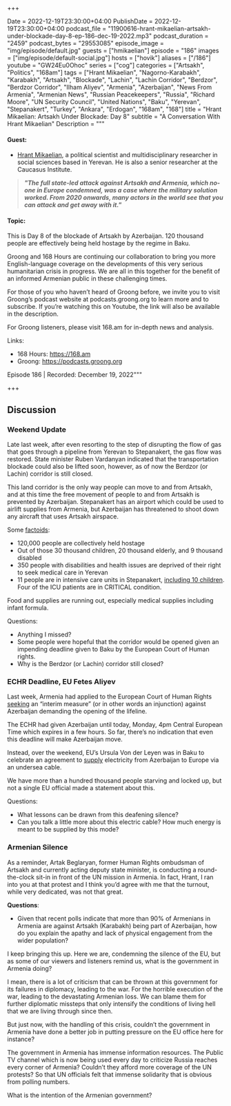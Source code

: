 +++

Date = 2022-12-19T23:30:00+04:00
PublishDate = 2022-12-19T23:30:00+04:00
podcast_file = "11900616-hrant-mikaelian-artsakh-under-blockade-day-8-ep-186-dec-19-2022.mp3"
podcast_duration = "2459"
podcast_bytes = "29553085"
episode_image = "img/episode/default.jpg"
guests = ["hmikaelian"]
episode = "186"
images = ["img/episode/default-social.jpg"]
hosts = ["hovik"]
aliases = ["/186"]
youtube = "GW24Eu0Ohoc"
series = ["cog"]
categories = ["Artsakh", "Politics", "168am"]
tags = ["Hrant Mikaelian", "Nagorno-Karabakh", "Karabakh", "Artsakh", "Blockade", "Lachin", "Lachin Corridor", "Berdzor", "Berdzor Corridor", "Ilham Aliyev", "Armenia", "Azerbaijan", "News From Armenia", "Armenian News", "Russian Peacekeepers", "Russia", "Richard Moore", "UN Security Council", "United Nations", "Baku", "Yerevan", "Stepanakert", "Turkey", "Ankara", "Erdogan", "168am", "168"]
title = "Hrant Mikaelian: Artsakh Under Blockade: Day 8"
subtitle = "A Conversation With Hrant Mikaelian"
Description = """

#### Guest:
* [Hrant Mikaelian](/guest/hmikaelian), a political scientist and multidisciplinary researcher in social sciences based in Yerevan. He is also a senior researcher at the Caucasus Institute.

> ***"The full state-led attack against Artsakh and Armenia, which no-one in Europe condemned, was a case where the military solution worked. From 2020 onwards, many actors in the world see that you can attack and get away with it."***

#### Topic:

This is Day 8 of the blockade of Artsakh by Azerbaijan. 120 thousand people are effectively being held hostage by the regime in Baku.

Groong and 168 Hours are continuing our collaboration to bring you more English-language coverage on the developments of this very serious humanitarian crisis in progress. We are all in this together for the benefit of an informed Armenian public in these challenging times.

For those of you who haven’t heard of Groong before, we invite you to visit Groong’s podcast website at podcasts.groong.org to learn more and to subscribe. If you’re watching this on Youtube, the link will also be available in the description.

For Groong listeners, please visit 168.am for in-depth news and analysis. 

Links:
  -  168 Hours: https://168.am
   - Groong: https://podcasts.groong.org

Episode 186 | Recorded: December 19, 2022"""

+++

## Discussion

### Weekend Update

Late last week, after even resorting to the step of disrupting the flow of gas that goes through a pipeline from Yerevan to Stepanakert, the gas flow was restored. State minister Ruben Vardanyan indicated that the transportation blockade could also be lifted soon, however, as of now the Berdzor (or Lachin) corridor is still closed. 

This land corridor is the only way people can move to and from Artsakh, and at this time the free movement of people to and from Artsakh is prevented by Azerbaijan. Stepanakert has an airport which could be used to airlift supplies from Armenia, but Azerbaijan has threatened to shoot down any aircraft that uses Artsakh airspace.

Some [factoids](https://twitter.com/Aeternum7/status/1604728905889464320?s=20&t=IDKnLPxkgLi6Yw92BvwcSA):

* 120,000 people are collectively held hostage
* Out of those 30 thousand children, 20 thousand elderly, and 9 thousand disabled
* 350 people with disabilities and health issues are deprived of their right to seek medical care in Yerevan
* 11 people are in intensive care units in Stepanakert, [including 10 children](https://168.am/2022/12/19/1812270.html). Four of the ICU patients are in CRITICAL condition.

Food and supplies are running out, especially medical supplies including infant formula.

Questions:

* Anything I missed?
* Some people were hopeful that the corridor would be opened given an impending deadline given to Baku by the European Court of Human rights.
* Why is the Berdzor (or Lachin) corridor still closed?


### ECHR Deadline, EU Fetes Aliyev

Last week, Armenia had applied to the European Court of Human Rights [seeking](https://news.am/eng/news/735153.html) an “interim measure” (or in other words an injunction) against Azerbaijan demanding the opening of the lifeline.

The ECHR had given Azerbaijan until today, Monday, 4pm Central European Time which expires in a few hours. So far, there’s no indication that even this deadline will make Azerbaijan move.

Instead, over the weekend, EU’s Ursula Von der Leyen was in Baku to celebrate an agreement to [supply](https://ankakh.com/hy/article/116238) electricity from Azerbaijan to Europe via an undersea cable. 

We have more than a hundred thousand people starving and locked up, but not a single EU official made a statement about this.

Questions:

* What lessons can be drawn from this deafening silence?
* Can you talk a little more about this electric cable? How much energy is meant to be supplied by this mode?


### Armenian Silence

As a reminder, Artak Beglaryan, former Human Rights ombudsman of Artsakh and currently acting deputy state minister, is conducting a round-the-clock sit-in in front of the UN mission in Armenia. In fact, Hrant, I ran into you at that protest and I think you’d agree with me that the turnout, while very dedicated, was not that great.

**Questions**:

* Given that recent polls indicate that more than 90% of Armenians in Armenia are against Artsakh (Karabakh) being part of Azerbaijan, how do you explain the apathy and lack of physical engagement from the wider population?

I keep bringing this up. Here we are, condemning the silence of the EU, but as some of our viewers and listeners remind us, what is the government in Armenia doing?

I mean, there is a lot of criticism that can be thrown at this government for its failures in diplomacy, leading to the war. For the horrible execution of the war, leading to the devastating Armenian loss. We can blame them for further diplomatic missteps that only intensify the conditions of living hell that we are living through since then.

But just now, with the handling of this crisis, couldn’t the government in Armenia have done a better job in putting pressure on the EU office here for instance?

The government in Armenia has immense information resources. The Public TV channel which is now being used every day to criticize Russia reaches every corner of Armenia? Couldn’t they afford more coverage of the UN protests? So that UN officials felt that immense solidarity that is obvious from polling numbers.

What is the intention of the Armenian government?


